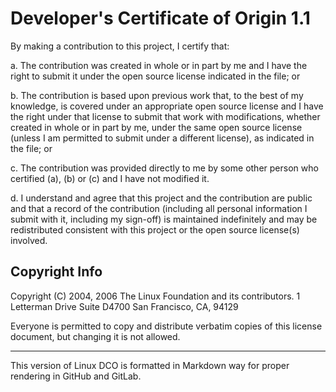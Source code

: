 # Developer's Certificate of Origin 1.1

By making a contribution to this project, I certify that:

a. The contribution was created in whole or in part by me and I
   have the right to submit it under the open source license
   indicated in the file; or

b. The contribution is based upon previous work that, to the best
   of my knowledge, is covered under an appropriate open source
   license and I have the right under that license to submit that
   work with modifications, whether created in whole or in part
   by me, under the same open source license (unless I am
   permitted to submit under a different license), as indicated
   in the file; or

c. The contribution was provided directly to me by some other
   person who certified (a), (b) or (c) and I have not modified
   it.

d. I understand and agree that this project and the contribution
   are public and that a record of the contribution (including all
   personal information I submit with it, including my sign-off) is
   maintained indefinitely and may be redistributed consistent with
   this project or the open source license(s) involved.

## Copyright Info

Copyright (C) 2004, 2006 The Linux Foundation and its contributors.
1 Letterman Drive
Suite D4700
San Francisco, CA, 94129

Everyone is permitted to copy and distribute verbatim copies of this
license document, but changing it is not allowed.

---

This version of Linux DCO is formatted in Markdown way for proper rendering in GitHub and GitLab.
